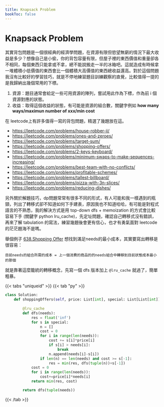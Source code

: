 ```yaml
---
title: Knapsack Problem
bookToc: false
---
```


# Knapsack Problem

其實背包問題是一個很經典的經濟學問題，在資源有限但慾望無窮的情況下最大收益是多少？想像自己是小偷，你的背包容量有限，但屋子裡的東西價值和重量卻各不相同，每個東西只能拿或不拿，總不能說搬走一半的冰箱吧。這就造成有時候拿一堆體積小低價值的東西會比一個體積大高價值的東西總收益還高。對於這個問題我沒有比較好的學習技巧，就是不停地練習題目訓練觀察的直覺，比較值得一提的是我歸納出幾個常用的下標。

1. 資源：題目通常會給定一些可用資源的陣列，嘗試用此作為下標，作為前 i 個資源對應的狀態。
2. 收益：取得這個收益的狀態，有可能是資源的組合數，關鍵字例如 **how many ways/maximun number of xxx/min cost**

在 leetcode上有許多值得一寫的背包問題，精選了幾題放在這。

- https://leetcode.com/problems/house-robber-ii/
- https://leetcode.com/problems/ones-and-zeroes/
- https://leetcode.com/problems/target-sum/
- https://leetcode.com/problems/shopping-offers/
- https://leetcode.com/problems/2-keys-keyboard/
- https://leetcode.com/problems/minimum-swaps-to-make-sequences-increasing/
- https://leetcode.com/problems/best-team-with-no-conflicts/
- https://leetcode.com/problems/profitable-schemes/
- https://leetcode.com/problems/tallest-billboard/
- https://leetcode.com/problems/pizza-with-3n-slices/
- https://leetcode.com/problems/reducing-dishes/

另外關於解題技巧，dp問題常常有很多不同的形式，有人可能和我一樣遇到的瓶頸，列出了轉移式卻不知道如何下手建表，原因我也不知道哈哈，有可能是對程式語言的不熟悉，我的解決方式是用 top-down dfs + memoization 的方式會比較容易下手 (關鍵字 python lru_cache)，先定址問題，確認自己轉移式沒有錯誤，再來了解 tabulation 的寫法，練習幾題後會更有信心，也才有勇氣面對 leetcode 的茫茫題海不是嗎。

舉個例子 [638.Shopping Offer](https://leetcode.com/problems/shopping-offers/) 想找到滿足needs的最小成本，其實要寫出轉移是很容易：

    目前needs的組合所需的成本 = 上一個消費的商品的的needs組合中轉移到目前狀態成本最小的那個

就是靠著這麼籠統的轉移概念，先寫一個 dfs 版本加上 `@lru_cache`  就過了，簡單粗暴。

{{< tabs "uniqueid" >}}
{{< tab "py" >}}
```py
class Solution:
    def shoppingOffers(self, price: List[int], special: List[List[int]], needs: List[int]) -> int:
        
        @lru_cache    
        def dfs(needs):
            res = float('inf')
            for s in special:
                n = []
                cost = 0
                for i in range(len(needs)):
                    cost += s[i]*price[i]
                    if s[i] > needs[i]:
                        break
                    n.append(needs[i]-s[i])
                if len(n) == len(needs) and cost >= s[-1]:
                    res = min(res, dfs(tuple(n))+s[-1])
            cost = 0
            for i in range(len(needs)):
                cost+=price[i]*needs[i]
            return min(res, cost)

        return dfs(tuple(needs))
```
{{< /tab >}}